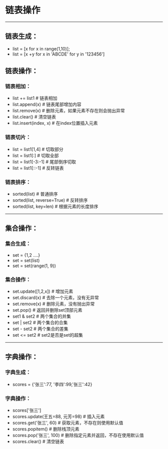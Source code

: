 # 链表操作

- - -

## 链表生成： 
* list = [x for x in range(1,10)];
* list = [x +y for x in 'ABCDE' for y in '123456']

## 链表操作：
### 链表相加： 
* list += list1           # 链表相加
* list.append(x)          # 链表尾部增加内容
* list.remove(x)          # 删除元素，如果元素不存在则会抛出异常
* list.clear()            # 清空链表
* list.insert(index, x)   # 在index位置插入元素    
### 链表切片： 
* list = list1[1,4]       # 切取部分
* list = list1[:]         # 切取全部
* list = list1[-3:-1]     # 尾部倒序切取
* list = list1[::-1]      # 反转链表
### 链表排序：
* sorted(list)            # 普通排序
* sorted(list, reverse=True)  # 反转排序
* sorted(list, key=len)   # 根据元素的长度排序

***

## 集合操作：
### 集合生成：
* set = {1,2 ....}
* set = set(list)
* set = set(range(1, 9))
### 集合操作：
* set.update([1,2,x])         # 增加元素
* set.discard(x)              # 去除一个元素，没有无异常
* set.remove(x)               # 删除元素，没有抛出异常
* set.pop()                   # 返回并删除set顶部元素
* set1 & set2                 # 两个集合的并集
* set | set2                  # 两个集合的合集
* set - set2                  # 两个集合的差集
* set <= set2                 # set2是否是set的超集

***

## 字典操作：
### 字典生成：
* scores = {'张三':77, '李四':99,'张三':42}
### 字典操作：
* scores['张三']
* scores.update(王五=88, 元芳=98)  # 插入元素
* scores.get('张三', 60)      # 获取元素，不存在则使用默认值
* scores.popitem()            # 删除栈顶元素
* scores.pop('张三', 100)     # 删除指定元素并返回，不存在使用默认值
* scores.clear()              # 清空链表

